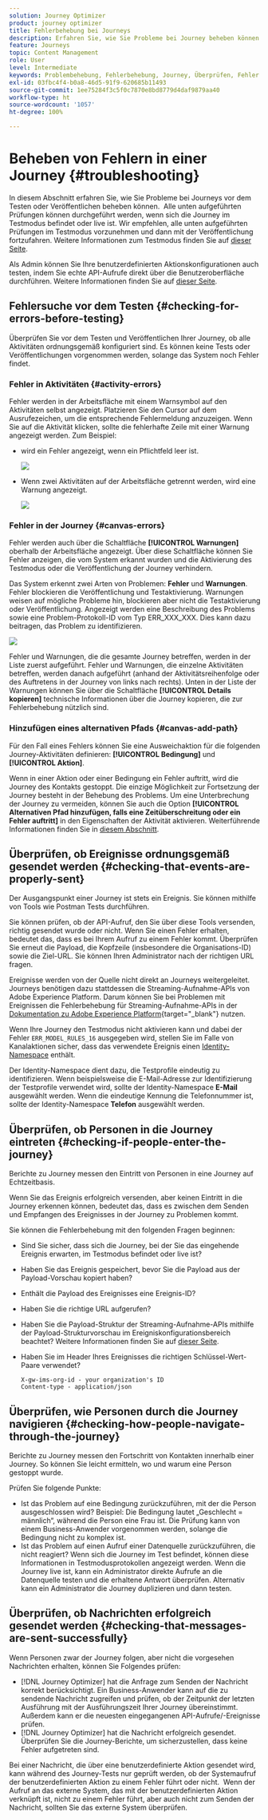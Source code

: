 ```yaml
---
solution: Journey Optimizer
product: journey optimizer
title: Fehlerbehebung bei Journeys
description: Erfahren Sie, wie Sie Probleme bei Journey beheben können
feature: Journeys
topic: Content Management
role: User
level: Intermediate
keywords: Problembehebung, Fehlerbehebung, Journey, Überprüfen, Fehler
exl-id: 03fbc4f4-b0a8-46d5-91f9-620685b11493
source-git-commit: 1ee75284f3c5f0c7870e8bd8779d4daf9879aa40
workflow-type: ht
source-wordcount: '1057'
ht-degree: 100%

---
```


# Beheben von Fehlern in einer Journey {#troubleshooting}

In diesem Abschnitt erfahren Sie, wie Sie Probleme bei Journeys vor dem Testen oder Veröffentlichen beheben können.  Alle unten aufgeführten Prüfungen können durchgeführt werden, wenn sich die Journey im Testmodus befindet oder live ist. Wir empfehlen, alle unten aufgeführten Prüfungen im Testmodus vorzunehmen und dann mit der Veröffentlichung fortzufahren. Weitere Informationen zum Testmodus finden Sie auf [dieser Seite](../building-journeys/testing-the-journey.md).

Als Admin können Sie Ihre benutzerdefinierten Aktionskonfigurationen auch testen, indem Sie echte API-Aufrufe direkt über die Benutzeroberfläche durchführen. Weitere Informationen finden Sie auf [dieser Seite](../action/troubleshoot-custom-action.md).

## Fehlersuche vor dem Testen {#checking-for-errors-before-testing}

Überprüfen Sie vor dem Testen und Veröffentlichen Ihrer Journey, ob alle Aktivitäten ordnungsgemäß konfiguriert sind. Es können keine Tests oder Veröffentlichungen vorgenommen werden, solange das System noch Fehler findet.


### Fehler in Aktivitäten {#activity-errors}

Fehler werden in der Arbeitsfläche mit einem Warnsymbol auf den Aktivitäten selbst angezeigt. Platzieren Sie den Cursor auf dem Ausrufezeichen, um die entsprechende Fehlermeldung anzuzeigen. Wenn Sie auf die Aktivität klicken, sollte die fehlerhafte Zeile mit einer Warnung angezeigt werden. Zum Beispiel:

* wird ein Fehler angezeigt, wenn ein Pflichtfeld leer ist.

  ![](assets/journey63.png)

* Wenn zwei Aktivitäten auf der Arbeitsfläche getrennt werden, wird eine Warnung angezeigt.

  ![](assets/canvas-disconnected.png)

### Fehler in der Journey {#canvas-errors}

Fehler werden auch über die Schaltfläche **[!UICONTROL Warnungen]** oberhalb der Arbeitsfläche angezeigt. Über diese Schaltfläche können Sie Fehler anzeigen, die vom System erkannt wurden und die Aktivierung des Testmodus oder die Veröffentlichung der Journey verhindern.

Das System erkennt zwei Arten von Problemen: **Fehler** und **Warnungen**. Fehler blockieren die Veröffentlichung und Testaktivierung. Warnungen weisen auf mögliche Probleme hin, blockieren aber nicht die Testaktivierung oder Veröffentlichung. Angezeigt werden eine Beschreibung des Problems sowie eine Problem-Protokoll-ID vom Typ ERR_XXX_XXX. Dies kann dazu beitragen, das Problem zu identifizieren.

![](assets/journey-error-and-warning.png)

<!--Most of the time, errors detected by the system are linked to errors visible on the activities but they can also relate to other issues. In all cases, check alerts and resolve the issue using to the error description. If you cannot identify the issue, use the **[!UICONTROL Copy details]** button to store the alerts, and send them to your administrator.-->

Fehler und Warnungen, die die gesamte Journey betreffen, werden in der Liste zuerst aufgeführt. Fehler und Warnungen, die einzelne Aktivitäten betreffen, werden danach aufgeführt (anhand der Aktivitätsreihenfolge oder des Auftretens in der Journey von links nach rechts). Unten in der Liste der Warnungen können Sie über die Schaltfläche **[!UICONTROL Details kopieren]** technische Informationen über die Journey kopieren, die zur Fehlerbehebung nützlich sind.

### Hinzufügen eines alternativen Pfads {#canvas-add-path}

Für den Fall eines Fehlers können Sie eine Ausweichaktion für die folgenden Journey-Aktivitäten definieren: **[!UICONTROL Bedingung]** und **[!UICONTROL Aktion]**.

Wenn in einer Aktion oder einer Bedingung ein Fehler auftritt, wird die Journey des Kontakts gestoppt. Die einzige Möglichkeit zur Fortsetzung der Journey besteht in der Behebung des Problems. Um eine Unterbrechung der Journey zu vermeiden, können Sie auch die Option **[!UICONTROL Alternativen Pfad hinzufügen, falls eine Zeitüberschreitung oder ein Fehler auftritt]** in den Eigenschaften der Aktivität aktivieren. Weiterführende Informationen finden Sie in [diesem Abschnitt](../building-journeys/using-the-journey-designer.md#paths).


## Überprüfen, ob Ereignisse ordnungsgemäß gesendet werden {#checking-that-events-are-properly-sent}

Der Ausgangspunkt einer Journey ist stets ein Ereignis. Sie können mithilfe von Tools wie Postman Tests durchführen.

Sie können prüfen, ob der API-Aufruf, den Sie über diese Tools versenden, richtig gesendet wurde oder nicht. Wenn Sie einen Fehler erhalten, bedeutet das, dass es bei Ihrem Aufruf zu einem Fehler kommt. Überprüfen Sie erneut die Payload, die Kopfzeile (insbesondere die Organisations-ID) sowie die Ziel-URL. Sie können Ihren Administrator nach der richtigen URL fragen.

Ereignisse werden von der Quelle nicht direkt an Journeys weitergeleitet. Journeys benötigen dazu stattdessen die Streaming-Aufnahme-APIs von Adobe Experience Platform. Darum können Sie bei Problemen mit Ereignissen die Fehlerbehebung für Streaming-Aufnahme-APIs in der [Dokumentation zu Adobe Experience Platform](https://experienceleague.adobe.com/docs/experience-platform/ingestion/streaming/troubleshooting.html?lang=de){target="_blank"} nutzen.

Wenn Ihre Journey den Testmodus nicht aktivieren kann und dabei der Fehler `ERR_MODEL_RULES_16` ausgegeben wird, stellen Sie im Falle von Kanalaktionen sicher, dass das verwendete Ereignis einen [Identity-Namespace](../audience/get-started-identity.md) enthält.

Der Identity-Namespace dient dazu, die Testprofile eindeutig zu identifizieren. Wenn beispielsweise die E-Mail-Adresse zur Identifizierung der Testprofile verwendet wird, sollte der Identity-Namespace **E-Mail** ausgewählt werden. Wenn die eindeutige Kennung die Telefonnummer ist, sollte der Identity-Namespace **Telefon** ausgewählt werden.

## Überprüfen, ob Personen in die Journey eintreten {#checking-if-people-enter-the-journey}

Berichte zu Journey messen den Eintritt von Personen in eine Journey auf Echtzeitbasis.

Wenn Sie das Ereignis erfolgreich versenden, aber keinen Eintritt in die Journey erkennen können, bedeutet das, dass es zwischen dem Senden und Empfangen des Ereignisses in der Journey zu Problemen kommt.

Sie können die Fehlerbehebung mit den folgenden Fragen beginnen:

* Sind Sie sicher, dass sich die Journey, bei der Sie das eingehende Ereignis erwarten, im Testmodus befindet oder live ist?
* Haben Sie das Ereignis gespeichert, bevor Sie die Payload aus der Payload-Vorschau kopiert haben?
* Enthält die Payload des Ereignisses eine Ereignis-ID?
* Haben Sie die richtige URL aufgerufen?
* Haben Sie die Payload-Struktur der Streaming-Aufnahme-APIs mithilfe der Payload-Strukturvorschau im Ereigniskonfigurationsbereich beachtet? Weitere Informationen finden Sie auf [dieser Seite](../event/about-creating.md#preview-the-payload).
* Haben Sie im Header Ihres Ereignisses die richtigen Schlüssel-Wert-Paare verwendet?

  ```
  X-gw-ims-org-id - your organization's ID
  Content-type - application/json
  ```

## Überprüfen, wie Personen durch die Journey navigieren {#checking-how-people-navigate-through-the-journey}

Berichte zu Journey messen den Fortschritt von Kontakten innerhalb einer Journey. So können Sie leicht ermitteln, wo und warum eine Person gestoppt wurde.

Prüfen Sie folgende Punkte:

* Ist das Problem auf eine Bedingung zurückzuführen, mit der die Person ausgeschlossen wird? Beispiel: Die Bedingung lautet „Geschlecht = männlich“, während die Person eine Frau ist. Die Prüfung kann von einem Business-Anwender vorgenommen werden, solange die Bedingung nicht zu komplex ist.
* Ist das Problem auf einen Aufruf einer Datenquelle zurückzuführen, die nicht reagiert? Wenn sich die Journey im Test befindet, können diese Informationen in Testmodusprotokollen angezeigt werden. Wenn die Journey live ist, kann ein Administrator direkte Aufrufe an die Datenquelle testen und die erhaltene Antwort überprüfen. Alternativ kann ein Administrator die Journey duplizieren und dann testen.

## Überprüfen, ob Nachrichten erfolgreich gesendet werden {#checking-that-messages-are-sent-successfully}

Wenn Personen zwar der Journey folgen, aber nicht die vorgesehen Nachrichten erhalten, können Sie Folgendes prüfen:

* [!DNL Journey Optimizer] hat die Anfrage zum Senden der Nachricht korrekt berücksichtigt. Ein Business-Anwender kann auf die zu sendende Nachricht zugreifen und prüfen, ob der Zeitpunkt der letzten Ausführung mit der Ausführungszeit Ihrer Journey übereinstimmt. Außerdem kann er die neuesten eingegangenen API-Aufrufe/-Ereignisse prüfen.
* [!DNL Journey Optimizer] hat die Nachricht erfolgreich gesendet. Überprüfen Sie die Journey-Berichte, um sicherzustellen, dass keine Fehler aufgetreten sind.

Bei einer Nachricht, die über eine benutzerdefinierte Aktion gesendet wird, kann während des Journey-Tests nur geprüft werden, ob der Systemaufruf der benutzerdefinierten Aktion zu einem Fehler führt oder nicht.  Wenn der Aufruf an das externe System, das mit der benutzerdefinierten Aktion verknüpft ist, nicht zu einem Fehler führt, aber auch nicht zum Senden der Nachricht, sollten Sie das externe System überprüfen.
